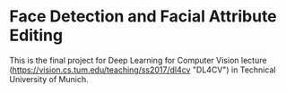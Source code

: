 # Face Detection and Facial Attribute Editing

This is the final project for Deep Learning for Computer Vision lecture (https://vision.cs.tum.edu/teaching/ss2017/dl4cv "DL4CV") in Technical University of Munich.
